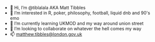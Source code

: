 - 👋 Hi, I’m @tiblalala AKA Matt Tibbles
- 👀 I’m interested in R, poker, philosophy, football, liquid dnb and 90's emo
- 🌱 I’m currently learning UKMOD and my way around union street
- 💞️ I’m looking to collaborate on whatever the hell comes my way
- 📫 matthew.tibbles@london.gov.uk


<!---
tiblalala/tiblalala is a ✨ special ✨ repository because its `README.md` (this file) appears on your GitHub profile.
You can click the Preview link to take a look at your changes.
--->
